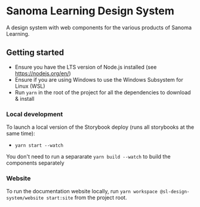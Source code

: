 # Sanoma Learning Design System

A design system with web components for the various products of Sanoma Learning.

## Getting started

- Ensure you have the LTS version of Node.js installed (see https://nodejs.org/en/)
- Ensure if you are using Windows to use the Windows Subsystem for Linux (WSL)
- Run `yarn` in the root of the project for all the dependencies to download & install

### Local development

To launch a local version of the Storybook deploy (runs all storybooks at the same time):
- `yarn start --watch`

You don't need to run a separarate `yarn build --watch` to build the components separately

### Website

To run the documentation website locally, run `yarn workspace @sl-design-system/website start:site` from the project root.
